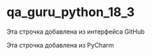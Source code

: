 # qa_guru_python_18_3

Эта строчка добавлена из интерфейса GitHub 

Эта строчка добавлена из PyCharm
